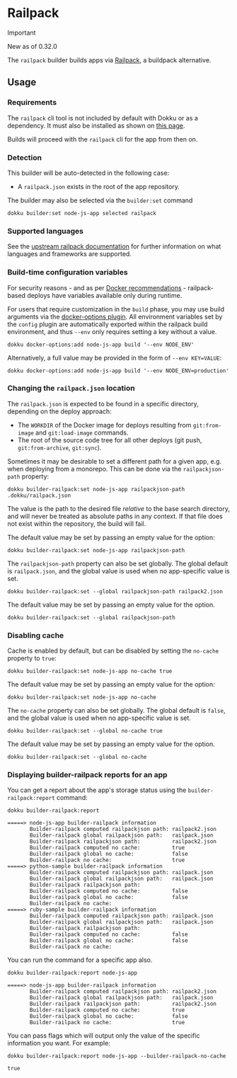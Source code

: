 # Railpack

> [!IMPORTANT]
> New as of 0.32.0

The `railpack` builder builds apps via [Railpack](https://railpack.com/), a buildpack alternative.

## Usage

### Requirements

The `railpack` cli tool is not included by default with Dokku or as a dependency. It must also be installed as shown on [this page](https://railpack.com/installation).

Builds will proceed with the `railpack` cli for the app from then on.

### Detection

This builder will be auto-detected in the following case:

- A `railpack.json` exists in the root of the app repository.

The builder may also be selected via the `builder:set` command

```shell
dokku builder:set node-js-app selected railpack
```

### Supported languages

See the [upstream railpack documentation](https://railpack.com/) for further information on what languages and frameworks are supported.

### Build-time configuration variables

For security reasons - and as per [Docker recommendations](https://github.com/docker/docker/issues/13490) - railpack-based deploys have variables available only during runtime.

For users that require customization in the `build` phase, you may use build arguments via the [docker-options plugin](/docs/advanced-usage/docker-options.md). All environment variables set by the `config` plugin are automatically exported within the railpack build environment, and thus `--env` only requires setting a key without a value.

```shell
dokku docker-options:add node-js-app build '--env NODE_ENV'
```

Alternatively, a full value may be provided in the form of `--env KEY=VALUE`:

```shell
dokku docker-options:add node-js-app build '--env NODE_ENV=production'
```

### Changing the `railpack.json` location

The `railpack.json` is expected to be found in a specific directory, depending on the deploy approach:

- The `WORKDIR` of the Docker image for deploys resulting from `git:from-image` and `git:load-image` commands.
- The root of the source code tree for all other deploys (git push, `git:from-archive`, `git:sync`).

Sometimes it may be desirable to set a different path for a given app, e.g. when deploying from a monorepo. This can be done via the `railpackjson-path` property:

```shell
dokku builder-railpack:set node-js-app railpackjson-path .dokku/railpack.json
```

The value is the path to the desired file *relative* to the base search directory, and will never be treated as absolute paths in any context. If that file does not exist within the repository, the build will fail.

The default value may be set by passing an empty value for the option:

```shell
dokku builder-railpack:set node-js-app railpackjson-path
```

The `railpackjson-path` property can also be set globally. The global default is `railpack.json`, and the global value is used when no app-specific value is set.

```shell
dokku builder-railpack:set --global railpackjson-path railpack2.json
```

The default value may be set by passing an empty value for the option.

```shell
dokku builder-railpack:set --global railpackjson-path
```

### Disabling cache

Cache is enabled by default, but can be disabled by setting the `no-cache` property to `true`:

```shell
dokku builder-railpack:set node-js-app no-cache true
```

The default value may be set by passing an empty value for the option:

```shell
dokku builder-railpack:set node-js-app no-cache
```

The `no-cache` property can also be set globally. The global default is `false`, and the global value is used when no app-specific value is set.

```shell
dokku builder-railpack:set --global no-cache true
```

The default value may be set by passing an empty value for the option.

```shell
dokku builder-railpack:set --global no-cache
```

### Displaying builder-railpack reports for an app

You can get a report about the app's storage status using the `builder-railpack:report` command:

```shell
dokku builder-railpack:report
```

```
=====> node-js-app builder-railpack information
       Builder-railpack computed railpackjson path: railpack2.json
       Builder-railpack global railpackjson path:   railpack.json
       Builder-railpack railpackjson path:          railpack2.json
       Builder-railpack computed no cache:          true
       Builder-railpack global no cache:            false
       Builder-railpack no cache:                   true
=====> python-sample builder-railpack information
       Builder-railpack computed railpackjson path: railpack.json
       Builder-railpack global railpackjson path:   railpack.json
       Builder-railpack railpackjson path:
       Builder-railpack computed no cache:          false
       Builder-railpack global no cache:            false
       Builder-railpack no cache:
=====> ruby-sample builder-railpack information
       Builder-railpack computed railpackjson path: railpack.json
       Builder-railpack global railpackjson path:   railpack.json
       Builder-railpack railpackjson path:
       Builder-railpack computed no cache:          false
       Builder-railpack global no cache:            false
       Builder-railpack no cache:
```

You can run the command for a specific app also.

```shell
dokku builder-railpack:report node-js-app
```

```
=====> node-js-app builder-railpack information
       Builder-railpack computed railpackjson path: railpack2.json
       Builder-railpack global railpackjson path:   railpack.json
       Builder-railpack railpackjson path:          railpack2.json
       Builder-railpack computed no cache:          true
       Builder-railpack global no cache:            false
       Builder-railpack no cache:                   true
```

You can pass flags which will output only the value of the specific information you want. For example:

```shell
dokku builder-railpack:report node-js-app --builder-railpack-no-cache
```

```
true
```
